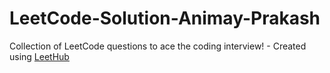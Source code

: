 # LeetCode-Solution-Animay-Prakash
Collection of LeetCode questions to ace the coding interview! - Created using [LeetHub](https://github.com/QasimWani/LeetHub)
